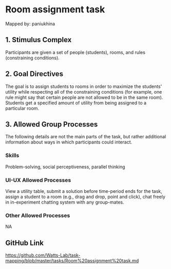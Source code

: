 # Room assignment task

Mapped by: paniukhina 

## 1. Stimulus Complex 
Participants are given a set of people (students), rooms, and rules (constraining conditions).

## 2. Goal Directives 
The goal is to assign students to rooms in order to maximize the students' utility while respecting all of the constraining conditions (for example, one rule might say that certain people are not allowed to be in the same room). Students get a specified amount of utility from being assigned to a particular room.

## 3. Allowed Group Processes 
The following details are not the main parts of the task, but rather additional information about ways in which participants could interact.

### Skills 
Problem-solving, social perceptiveness, parallel thinking

### UI-UX Allowed Processes
View a utility table, submit a solution before time-period ends for the task, assign a student to a room (e.g., drag and drop, point and click), chat freely in in-experiment chatting system with any group-mates.

### Other Allowed Processes
NA

## GitHub Link 
https://github.com/Watts-Lab/task-mapping/blob/master/tasks/Room%20assignment%20task.md
